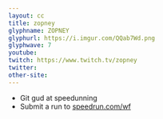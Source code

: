 ```yaml
---
layout: cc
title: zopney
glyphname: ZOPNEY
glyphurl: https://i.imgur.com/QQab7Wd.png
glyphwave: 7
youtube: 
twitch: https://www.twitch.tv/zopney
twitter: 
other-site: 
---
```

* Git gud at speedunning
* Submit a run to [speedrun.com/wf](http://speedrun.com/wf)
